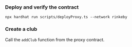 ### Deploy and verify the contract

```
npx hardhat run scripts/deployProxy.ts --network rinkeby
```

### Create a club

Call the `addClub` function from the proxy contract.
